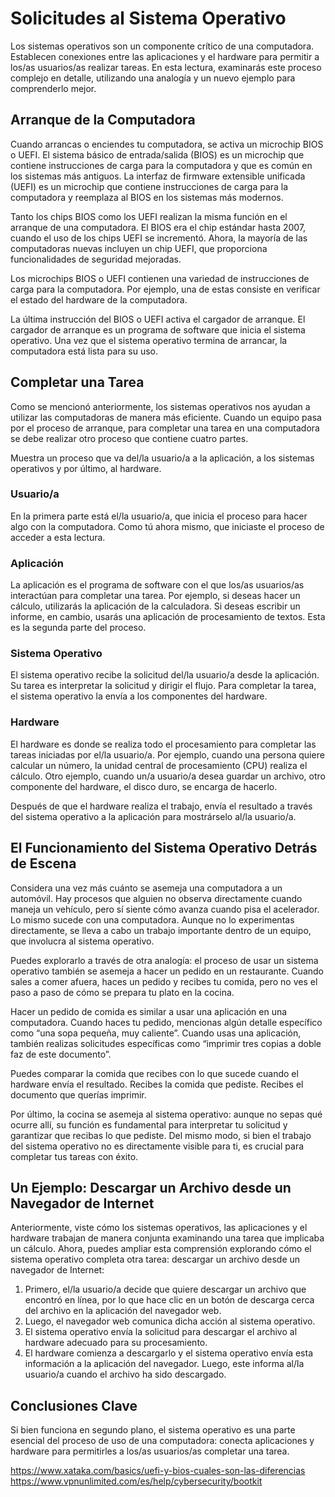 # Solicitudes al Sistema Operativo

Los sistemas operativos son un componente crítico de una computadora. Establecen conexiones entre las aplicaciones y el hardware para permitir a los/as usuarios/as realizar tareas. En esta lectura, examinarás este proceso complejo en detalle, utilizando una analogía y un nuevo ejemplo para comprenderlo mejor.

## Arranque de la Computadora

Cuando arrancas o enciendes tu computadora, se activa un microchip BIOS o UEFI. El sistema básico de entrada/salida (BIOS) es un microchip que contiene instrucciones de carga para la computadora y que es común en los sistemas más antiguos. La interfaz de firmware extensible unificada (UEFI) es un microchip que contiene instrucciones de carga para la computadora y reemplaza al BIOS en los sistemas más modernos.

Tanto los chips BIOS como los UEFI realizan la misma función en el arranque de una computadora. El BIOS era el chip estándar hasta 2007, cuando el uso de los chips UEFI se incrementó. Ahora, la mayoría de las computadoras nuevas incluyen un chip UEFI, que proporciona funcionalidades de seguridad mejoradas.

Los microchips BIOS o UEFI contienen una variedad de instrucciones de carga para la computadora. Por ejemplo, una de estas consiste en verificar el estado del hardware de la computadora.

La última instrucción del BIOS o UEFI activa el cargador de arranque. El cargador de arranque es un programa de software que inicia el sistema operativo. Una vez que el sistema operativo termina de arrancar, la computadora está lista para su uso.

## Completar una Tarea

Como se mencionó anteriormente, los sistemas operativos nos ayudan a utilizar las computadoras de manera más eficiente. Cuando un equipo pasa por el proceso de arranque, para completar una tarea en una computadora se debe realizar otro proceso que contiene cuatro partes.

Muestra un proceso que va del/la usuario/a a la aplicación, a los sistemas operativos y por último, al hardware.

### Usuario/a

En la primera parte está el/la usuario/a, que inicia el proceso para hacer algo con la computadora. Como tú ahora mismo, que iniciaste el proceso de acceder a esta lectura.

### Aplicación

La aplicación es el programa de software con el que los/as usuarios/as interactúan para completar una tarea. Por ejemplo, si deseas hacer un cálculo, utilizarás la aplicación de la calculadora. Si deseas escribir un informe, en cambio, usarás una aplicación de procesamiento de textos. Esta es la segunda parte del proceso.

### Sistema Operativo

El sistema operativo recibe la solicitud del/la usuario/a desde la aplicación. Su tarea es interpretar la solicitud y dirigir el flujo. Para completar la tarea, el sistema operativo la envía a los componentes del hardware.

### Hardware

El hardware es donde se realiza todo el procesamiento para completar las tareas iniciadas por el/la usuario/a. Por ejemplo, cuando una persona quiere calcular un número, la unidad central de procesamiento (CPU) realiza el cálculo. Otro ejemplo, cuando un/a usuario/a desea guardar un archivo, otro componente del hardware, el disco duro, se encarga de hacerlo.

Después de que el hardware realiza el trabajo, envía el resultado a través del sistema operativo a la aplicación para mostrárselo al/la usuario/a.

## El Funcionamiento del Sistema Operativo Detrás de Escena

Considera una vez más cuánto se asemeja una computadora a un automóvil. Hay procesos que alguien no observa directamente cuando maneja un vehículo, pero sí siente cómo avanza cuando pisa el acelerador. Lo mismo sucede con una computadora. Aunque no lo experimentas directamente, se lleva a cabo un trabajo importante dentro de un equipo, que involucra al sistema operativo.

Puedes explorarlo a través de otra analogía: el proceso de usar un sistema operativo también se asemeja a hacer un pedido en un restaurante. Cuando sales a comer afuera, haces un pedido y recibes tu comida, pero no ves el paso a paso de cómo se prepara tu plato en la cocina.

Hacer un pedido de comida es similar a usar una aplicación en una computadora. Cuando haces tu pedido, mencionas algún detalle específico como “una sopa pequeña, muy caliente”. Cuando usas una aplicación, también realizas solicitudes específicas como “imprimir tres copias a doble faz de este documento”.

Puedes comparar la comida que recibes con lo que sucede cuando el hardware envía el resultado. Recibes la comida que pediste. Recibes el documento que querías imprimir.

Por último, la cocina se asemeja al sistema operativo: aunque no sepas qué ocurre allí, su función es fundamental para interpretar tu solicitud y garantizar que recibas lo que pediste. Del mismo modo, si bien el trabajo del sistema operativo no es directamente visible para ti, es crucial para completar tus tareas con éxito.

## Un Ejemplo: Descargar un Archivo desde un Navegador de Internet

Anteriormente, viste cómo los sistemas operativos, las aplicaciones y el hardware trabajan de manera conjunta examinando una tarea que implicaba un cálculo. Ahora, puedes ampliar esta comprensión explorando cómo el sistema operativo completa otra tarea: descargar un archivo desde un navegador de Internet:

1. Primero, el/la usuario/a decide que quiere descargar un archivo que encontró en línea, por lo que hace clic en un botón de descarga cerca del archivo en la aplicación del navegador web.
2. Luego, el navegador web comunica dicha acción al sistema operativo.
3. El sistema operativo envía la solicitud para descargar el archivo al hardware adecuado para su procesamiento.
4. El hardware comienza a descargarlo y el sistema operativo envía esta información a la aplicación del navegador. Luego, este informa al/la usuario/a cuando el archivo ha sido descargado.

## Conclusiones Clave

Si bien funciona en segundo plano, el sistema operativo es una parte esencial del proceso de uso de una computadora: conecta aplicaciones y hardware para permitirles a los/as usuarios/as completar una tarea.


https://www.xataka.com/basics/uefi-y-bios-cuales-son-las-diferencias
https://www.vpnunlimited.com/es/help/cybersecurity/bootkit